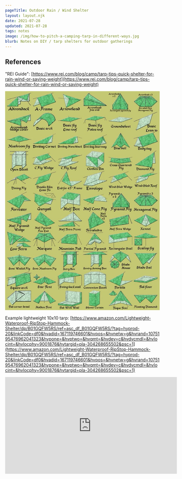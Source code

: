 ```yaml
---
pageTitle: Outdoor Rain / Wind Shelter 
layout: layout.njk
date: 2021-07-28
updated: 2021-07-28
tags: notes 
image: /img/how-to-pitch-a-camping-tarp-in-different-ways.jpg
blurb: Notes on DIY / tarp shelters for outdoor gatherings
---
```


## References

"REI Guide": [https://www.rei.com/blog/camp/tarp-tips-quick-shelter-for-rain-wind-or-saving-weight](https://www.rei.com/blog/camp/tarp-tips-quick-shelter-for-rain-wind-or-saving-weight)

![](/img/how-to-pitch-a-camping-tarp-in-different-ways.jpg)

Example lightweight 10x10 tarp: [https://www.amazon.com/Lightweight-Waterproof-RipStop-Hammock-Shelter/dp/B01GQFW5RS/ref=asc_df_B01GQFW5RS/?tag=hyprod-20&linkCode=df0&hvadid=167119746601&hvpos=&hvnetw=g&hvrand=1075195476962041323&hvpone=&hvptwo=&hvqmt=&hvdev=c&hvdvcmdl=&hvlocint=&hvlocphy=9001876&hvtargid=pla-304268655502&psc=1](https://www.amazon.com/Lightweight-Waterproof-RipStop-Hammock-Shelter/dp/B01GQFW5RS/ref=asc_df_B01GQFW5RS/?tag=hyprod-20&linkCode=df0&hvadid=167119746601&hvpos=&hvnetw=g&hvrand=1075195476962041323&hvpone=&hvptwo=&hvqmt=&hvdev=c&hvdvcmdl=&hvlocint=&hvlocphy=9001876&hvtargid=pla-304268655502&psc=1)

<iframe width="560" height="315" src="https://www.youtube.com/embed/lSt96KFFHxA" title="YouTube video player" frameborder="0" allow="accelerometer; autoplay; clipboard-write; encrypted-media; gyroscope; picture-in-picture" allowfullscreen></iframe>
